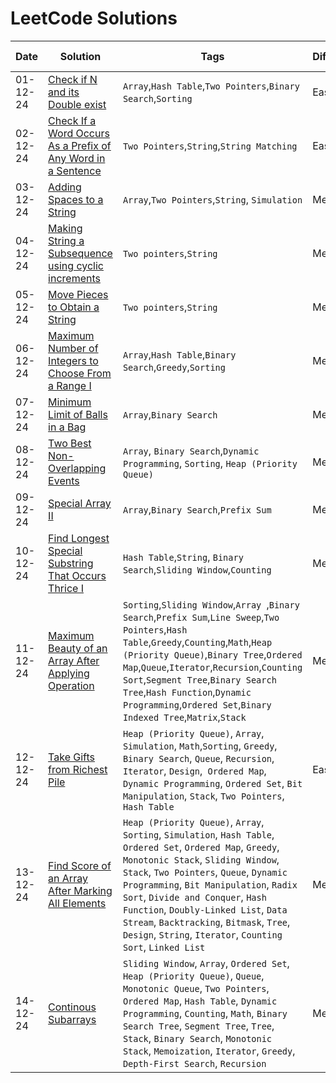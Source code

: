 # LeetCode Solutions
|  Date  |  Solution  |  Tags  |  Difficulty  |  Problem Link |
| --- | --- | --- | --- | --- |
|  01-12-24  |  [Check if N and its Double exist](https://github.com/surya8980/December-2024-Daily-Problems/blob/main/LeetCode/01-Dec-2024/Check%20If%20N%20and%20Its%20Double%20Exist.java)  |  `Array`,`Hash Table`,`Two Pointers`,`Binary Search`,`Sorting`  |  Easy  | [Problem](https://leetcode.com/problems/check-if-n-and-its-double-exist/description/?envType=daily-question&envId=2024-12-01)   |
| 02-12-24 |[Check If a Word Occurs As a Prefix of Any Word in a Sentence](https://github.com/surya8980/December-2024-Daily-Problems/blob/main/LeetCode/02-Dec-2024/Check%20If%20a%20Word%20Occurs%20As%20a%20Prefix%20of%20Any%20Word%20in%20a%20Sentence.java)| `Two Pointers`,`String`,`String Matching`| Easy | [Problem](https://leetcode.com/problems/check-if-a-word-occurs-as-a-prefix-of-any-word-in-a-sentence/description/?envType=daily-question&envId=2024-12-02)
| 03-12-24 | [Adding Spaces to a String](https://github.com/surya8980/December-2024-Daily-Problems/blob/main/LeetCode/03-Dec-2024/Adding%20Spaces%20to%20a%20String.java) | `Array`,`Two Pointers`,`String`, `Simulation` | Medium |[Problem](https://leetcode.com/problems/adding-spaces-to-a-string/description/)
| 04-12-24 | [Making String a Subsequence using cyclic increments](https://github.com/surya8980/December-2024-Daily-Problems/blob/main/LeetCode/04-Dec-2024/Make%20String%20a%20Subsequence%20Using%20Cyclic%20Increments.java) |`Two pointers`,`String`| Medium| [Problem](https://leetcode.com/problems/make-string-a-subsequence-using-cyclic-increments/description/) |
| 05-12-24 | [Move Pieces to Obtain a String](https://github.com/surya8980/December-2024-Daily-Problems/blob/main/LeetCode/05-Dec-2024/Move%20pieces%20to%20Obtain%20a%20String.java)| `Two pointers`,`String`| Medium| [Problem](https://leetcode.com/problems/move-pieces-to-obtain-a-string/description/) |
| 06-12-24 | [Maximum Number of Integers to Choose From a Range I](https://github.com/surya8980/December-2024-Daily-Problems/blob/main/LeetCode/06-Dec-2024/Maximum%20Number%20of%20Integers%20to%20Choose%20From%20a%20Range%20I.java)| `Array`,`Hash Table`,`Binary Search`,`Greedy`,`Sorting` | Medium| [Problem](https://leetcode.com/problems/maximum-number-of-integers-to-choose-from-a-range-i/description/?envType=daily-question&envId=2024-12-06)|
| 07-12-24 | [Minimum Limit of Balls in a Bag](https://github.com/surya8980/December-2024-Daily-Problems/blob/main/LeetCode/07-Dec-2024/Minimum%20Limit%20of%20Balls%20in%20a%20Bag.java) | `Array`,`Binary Search` | Medium | [Problem](https://leetcode.com/problems/minimum-limit-of-balls-in-a-bag/description/)|
| 08-12-24 | [Two Best Non-Overlapping Events](https://github.com/surya8980/December-2024-Daily-Problems/blob/main/LeetCode/08-Dec-2024/Two%20Best%20Non-Overlapping%20Events.java) | `Array`, `Binary Search`,`Dynamic Programming`, `Sorting`, `Heap (Priority Queue)` | Medium | [Problem](https://leetcode.com/problems/two-best-non-overlapping-events/description/)|
| 09-12-24 |  [Special Array II](https://github.com/surya8980/December-2024-Daily-Problems/blob/main/LeetCode/09-Dec-2024/Special%20Array%20II-%20Optimal%20Approach.java) |`Array`,`Binary Search`,`Prefix Sum`| Medium | [Problem](https://leetcode.com/problems/special-array-ii/description/?envType=daily-question&envId=2024-12-09)
|10-12-24 | [Find Longest Special Substring That Occurs Thrice I](https://github.com/surya8980/December-2024-Daily-Problems/blob/main/LeetCode/10-Dec-2024/Find%20Longest%20Special%20Substring%20That%20Occurs%20Thrice%20I.java) | `Hash Table`,`String`, `Binary Search`,`Sliding Window`,`Counting` | Medium | [Problem](https://leetcode.com/problems/find-longest-special-substring-that-occurs-thrice-i/description/)
| 11-12-24 | [Maximum Beauty of an Array After Applying Operation](https://github.com/surya8980/December-2024-Daily-Problems/blob/main/LeetCode/11-Dec-2024/Maximum%20Beauty%20of%20an%20Array%20After%20Applying%20Operation.java) | `Sorting`,`Sliding Window`,`Array `,`Binary Search`,`Prefix Sum`,`Line Sweep`,`Two Pointers`,`Hash Table`,`Greedy`,`Counting`,`Math`,`Heap (Priority Queue)`,`Binary Tree`,`Ordered Map`,`Queue`,`Iterator`,`Recursion`,`Counting Sort`,`Segment Tree`,`Binary Search Tree`,`Hash Function`,`Dynamic Programming`,`Ordered Set`,`Binary Indexed Tree`,`Matrix`,`Stack` | Medium | [Problem](https://leetcode.com/problems/maximum-beauty-of-an-array-after-applying-operation/description/?envType=daily-question&envId=2024-12-11)|
| 12-12-24 | [Take Gifts from Richest Pile](https://github.com/surya8980/December-2024-Daily-Problems/tree/main/LeetCode/12-Dec-2024) | `Heap (Priority Queue)`, `Array`, `Simulation`, `Math`,`Sorting`, `Greedy`, `Binary Search`, `Queue`, `Recursion`, `Iterator`, `Design`,` Ordered Map`, `Dynamic Programming`, `Ordered Set`, `Bit Manipulation`, `Stack`, `Two Pointers`, `Hash Table` | Easy | [Problem](https://leetcode.com/problems/take-gifts-from-the-richest-pile/?envType=daily-question&envId=2024-12-12)|
| 13-12-24 | [Find Score of an Array After Marking All Elements](https://github.com/surya8980/December-2024-Daily-Problems/tree/main/LeetCode/13-Dec-2024) | `Heap (Priority Queue)`, `Array`, `Sorting`, `Simulation`, `Hash Table`, `Ordered Set`, `Ordered Map`, `Greedy`, `Monotonic Stack`, `Sliding Window`, `Stack`, `Two Pointers`, `Queue`, `Dynamic Programming`, `Bit Manipulation`, `Radix Sort`, `Divide and Conquer`, `Hash Function`, `Doubly-Linked List`, `Data Stream`, `Backtracking`, `Bitmask`, `Tree`, `Design`, `String`, `Iterator`, `Counting Sort`, `Linked List` | Medium | [Problem](https://leetcode.com/problems/find-score-of-an-array-after-marking-all-elements/description/?envType=daily-question&envId=2024-12-13)|
| 14-12-24 | [Continous Subarrays](https://github.com/surya8980/December-2024-Daily-Problems/tree/main/LeetCode/14-Dec-2024) | `Sliding Window`, `Array`, `Ordered Set`, `Heap (Priority Queue)`, `Queue`, `Monotonic Queue`, `Two Pointers`, `Ordered Map`, `Hash Table`, `Dynamic Programming`, `Counting`, `Math`, `Binary Search Tree`, `Segment Tree`, `Tree`, `Stack`, `Binary Search`, `Monotonic Stack`, `Memoization`, `Iterator`, `Greedy`, `Depth-First Search`, `Recursion` | Medium | [Problem](https://leetcode.com/problems/continuous-subarrays/description/?envType=daily-question&envId=2024-12-14)|
